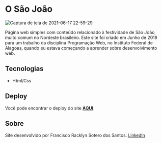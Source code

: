 # O São João

![Captura de tela de 2021-06-17 22-59-29](https://user-images.githubusercontent.com/52416026/122496049-8318a400-cfc1-11eb-8b32-e2965008a193.png)

Página web simples com conteúdo relacionado à festividade de São João, muito comum no Nordeste brasileiro. Este site foi criado em Junho de 2019 para um 
trabalho da disciplina Programação Web, no Instituto Federal de Alagoas, quando eu estava começando a aprender sobre desenvolvimento web.

## Tecnologias
- Html/Css

## Deploy

Você pode encontrar o deploy do site **[AQUI](http://osaojoao.surge.sh/)**.

## Sobre

Site desenvolvido por Francisco Racklyn Sotero dos Santos. [LinkedIn](https://www.linkedin.com/in/racklyn-sotero-6567561b5/)
